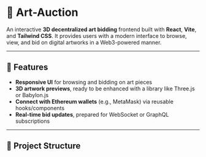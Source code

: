 # 🎨 Art-Auction 

An interactive **3D decentralized art bidding** frontend built with **React**, **Vite**, and **Tailwind CSS**. It provides users with a modern interface to browse, view, and bid on digital artworks in a Web3-powered manner.

---

## 🚀 Features

- **Responsive UI** for browsing and bidding on art pieces
- **3D artwork previews**, ready to be enhanced with a library like Three.js or Babylon.js
- **Connect with Ethereum wallets** (e.g., MetaMask) via reusable hooks/components
- **Real-time bid updates**, prepared for WebSocket or GraphQL subscriptions

---

## 📁 Project Structure

